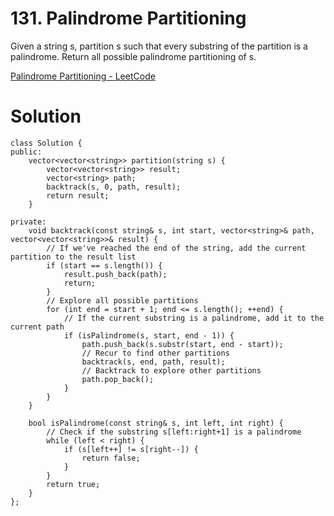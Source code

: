 # 131. Palindrome Partitioning

Given a string s, partition s such that every substring of the partition is a palindrome. Return all possible palindrome partitioning of s.

[Palindrome Partitioning - LeetCode](https://leetcode.com/problems/palindrome-partitioning/)

# Solution
```
class Solution {
public:
    vector<vector<string>> partition(string s) {
        vector<vector<string>> result;
        vector<string> path;
        backtrack(s, 0, path, result);
        return result;
    }

private:
    void backtrack(const string& s, int start, vector<string>& path, vector<vector<string>>& result) {
        // If we've reached the end of the string, add the current partition to the result list
        if (start == s.length()) {
            result.push_back(path);
            return;
        }
        // Explore all possible partitions
        for (int end = start + 1; end <= s.length(); ++end) {
            // If the current substring is a palindrome, add it to the current path
            if (isPalindrome(s, start, end - 1)) {
                path.push_back(s.substr(start, end - start));
                // Recur to find other partitions
                backtrack(s, end, path, result);
                // Backtrack to explore other partitions
                path.pop_back();
            }
        }
    }

    bool isPalindrome(const string& s, int left, int right) {
        // Check if the substring s[left:right+1] is a palindrome
        while (left < right) {
            if (s[left++] != s[right--]) {
                return false;
            }
        }
        return true;
    }
};
```